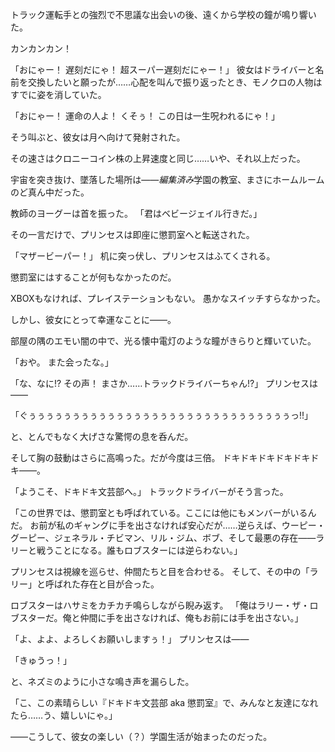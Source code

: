 <!-- title: プリンセス #2 -->

トラック運転手との強烈で不思議な出会いの後、遠くから学校の鐘が鳴り響いた。

カンカンカン！

「おにゃー！ 遅刻だにゃ！ 超スーパー遅刻だにゃー！」
彼女はドライバーと名前を交換したいと願ったが……心配を叫んで振り返ったとき、モノクロの人物はすでに姿を消していた。

「おにゃー！ 運命の人よ！ くそぅ！ この日は一生呪われるにゃ！」

そう叫ぶと、彼女は月へ向けて発射された。

その速さはクロニーコイン株の上昇速度と同じ……いや、それ以上だった。

宇宙を突き抜け、墜落した場所は――$編集済み$学園の教室、まさにホームルームのど真ん中だった。

教師のヨーグーは首を振った。
「君はベビージェイル行きだ。」

その一言だけで、プリンセスは即座に懲罰室へと転送された。

「マザービーパー！」
机に突っ伏し、プリンセスはふてくされる。

懲罰室にはすることが何もなかったのだ。

XBOXもなければ、プレイステーションもない。
愚かなスイッチすらなかった。

しかし、彼女にとって幸運なことに――。

部屋の隅のエモい闇の中で、光る懐中電灯のような瞳がきらりと輝いていた。

「おや。 また会ったな。」

「な、なに!? その声！ まさか……トラックドライバーちゃん!?」
プリンセスは――

「ぐぅぅぅぅぅぅぅぅぅぅぅぅぅぅぅぅぅぅぅぅぅぅぅぅぅぅぅぅぅぅっ!!」

と、とんでもなく大げさな驚愕の息を呑んだ。

そして胸の鼓動はさらに高鳴った。だが今度は三倍。
ドキドキドキドキドキドキ――。

「ようこそ、ドキドキ文芸部へ。」
トラックドライバーがそう言った。

「この世界では、懲罰室とも呼ばれている。ここには他にもメンバーがいるんだ。
お前が私のギャングに手を出さなければ安心だが……逆らえば、ウーピー・グーピー、ジェネラル・チビマン、リル・ジム、ボブ、そして最悪の存在――ラリーと戦うことになる。誰もロブスターには逆らわない。」

プリンセスは視線を巡らせ、仲間たちと目を合わせる。
そして、その中の「ラリー」と呼ばれた存在と目が合った。

ロブスターはハサミをカチカチ鳴らしながら睨み返す。
「俺はラリー・ザ・ロブスターだ。俺と仲間に手を出さなければ、俺もお前には手を出さない。」

「よ、よよ、よろしくお願いしますぅ！」
プリンセスは――

「きゅうっ！」

と、ネズミのように小さな鳴き声を漏らした。

「こ、この素晴らしい『ドキドキ文芸部 aka 懲罰室』で、みんなと友達になれたら……う、嬉しいにゃ。」

――こうして、彼女の楽しい（？）学園生活が始まったのだった。
